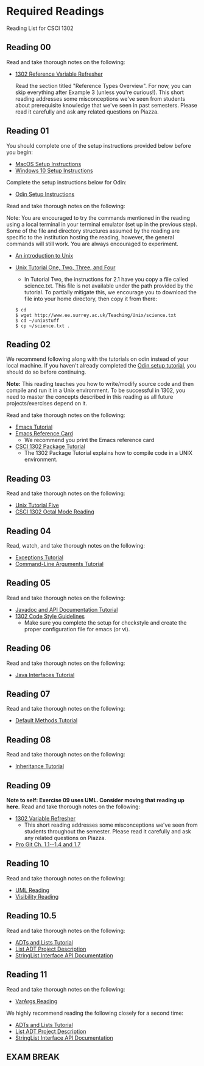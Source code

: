 # Required Readings
Reading List for CSCI 1302

## Reading 00

   Read and take thorough notes on the following:
   
   * [1302 Reference Variable Refresher](https://github.com/cs1302uga/cs1302-tutorials/blob/master/refresher/variables.md)
     
     Read the section titled "Reference Types Overview". For now, you can skip everything after Example 3 (unless you're curious!).
     This short reading addresses some misconceptions we've seen from students about prerequisite knowledge that we've seen in 
     past semesters. Please read it carefully and ask any related questions on Piazza.

## Reading 01
   
   You should complete one of the setup instructions provided below before you begin:

   * [MacOS Setup Instructions](https://github.com/cs1302uga/cs1302-exercises/blob/master/misc/MacOS.md)
   * [Windows 10 Setup Instructions](https://github.com/cs1302uga/cs1302-exercises/blob/master/misc/Windows10.md)

   Complete the setup instructions below for Odin:

   * [Odin Setup Instructions](https://github.com/cs1302uga/cs1302-exercises/blob/master/misc/OdinSetup.md)
   
   Read and take thorough notes on the following:

   Note: You are encouraged to try the commands mentioned in the reading using a local terminal in your terminal 
   emulator (set up in the previous step). Some of the file and directory structures assumed by the reading are 
   specific to the institution hosting the reading, however, the general commands will still work. You are always 
   encouraged to experiment. 

   * [An introduction to Unix](http://www.ee.surrey.ac.uk/Teaching/Unix/unixintro.html)
   * [Unix Tutorial One, Two, Three, and Four](http://www.ee.surrey.ac.uk/Teaching/Unix/)
      * In Tutorial Two, the instructions for 2.1 have you copy a file called science.txt. This file is not 
      available under the path provided by the tutorial. To partially mitigate this, we encourage you to download 
      the file into your home directory, then copy it from there:
      
      ```
      $ cd
      $ wget http://www.ee.surrey.ac.uk/Teaching/Unix/science.txt
      $ cd ~/unixstuff
      $ cp ~/science.txt .
      ```
      
## Reading 02

   We recommend following along with the tutorials on odin instead of your local machine. If you haven't already 
   completed the [Odin setup tutorial](https://github.com/cs1302uga/cs1302-exercises/blob/master/misc/OdinSetup.md), 
   you should do so before continuing.

   **Note:** This reading teaches you how to write/modify source code and then compile and run it in a Unix environment. 
   To be successful in 1302, you need to master the concepts described in this reading as all future projects/exercises 
   depend on it. 

   Read and take thorough notes on the following:

   * [Emacs Tutorial](https://github.com/cs1302uga/cs1302-tutorials/blob/master/emacs/emacs.md)
   * [Emacs Reference Card](https://www.gnu.org/software/emacs/refcards/pdf/refcard.pdf) 
      * We recommend you print the Emacs reference card
   * [CSCI 1302 Package Tutorial](https://github.com/cs1302uga/cs1302-tutorials/blob/master/packages.md)
      * The 1302 Package Tutorial explains how to compile code in a UNIX environment.
      
## Reading 03

   Read and take thorough notes on the following:

   * [Unix Tutorial Five](http://www.ee.surrey.ac.uk/Teaching/Unix/unix5.html)
   * [CSCI 1302 Octal Mode Reading](https://github.com/cs1302uga/cs1302-tutorials/blob/master/octal-mode.md)
   
## Reading 04

   Read, watch, and take thorough notes on the following:

   * [Exceptions Tutorial](https://github.com/cs1302uga/cs1302-tutorials/blob/master/exceptions/exceptions.md)
   * [Command-Line Arguments Tutorial](https://github.com/cs1302uga/cs1302-tutorials/blob/master/cla/cla.md)
   
## Reading 05

   Read and take thorough notes on the following:

   * [Javadoc and API Documentation Tutorial](https://github.com/cs1302uga/cs1302-tutorials/blob/master/javadoc/javadoc.md)
   * [1302 Code Style Guidelines](https://github.com/cs1302uga/cs1302-styleguide)
      * Make sure you complete the setup for checkstyle and create the proper configuration file for emacs (or vi).
      
## Reading 06

   Read and take thorough notes on the following:

   * [Java Interfaces Tutorial](https://github.com/cs1302uga/cs1302-tutorials/blob/master/interfaces/interfaces.md)
   
## Reading 07

   Read and take thorough notes on the following:

   * [Default Methods Tutorial](https://github.com/cs1302uga/cs1302-tutorials/blob/master/default-methods/default-methods.md)
   
## Reading 08

   Read and take thorough notes on the following:

   * [Inheritance Tutorial](https://github.com/cs1302uga/cs1302-tutorials/blob/master/inheritance/inheritance.md)
   
## Reading 09

   **Note to self: Exercise 09 uses UML. Consider moving that reading up here.**
   Read and take thorough notes on the following:

   * [1302 Variable Refresher](https://github.com/cs1302uga/cs1302-tutorials/blob/master/refresher/variables.md)
      * This short reading addresses some misconceptions we've seen from students throughout the semester. Please read it carefully and ask any related questions on Piazza.
   * [Pro Git Ch. 1.1--1.4 and 1.7](https://git-scm.com/book/en/v2/Getting-Started-About-Version-Control)

## Reading 10

   Read and take thorough notes on the following:

   * [UML Reading](https://github.com/cs1302uga/cs1302-tutorials/blob/master/uml/uml.md)
   * [Visibility Reading](https://github.com/cs1302uga/cs1302-tutorials/blob/master/visibility/visibility.md)
   
## Reading 10.5

   Read and take thorough notes on the following:

   * [ADTs and Lists Tutorial](https://github.com/cs1302uga/cs1302-tutorials/blob/master/adt-and-links/adt-and-links.md)
   * [List ADT Project Description](https://github.com/cs1302uga/cs1302-listadt)
   * [StringList Interface API Documentation](http://cobweb.cs.uga.edu/~mec/cs1302/listadt-api/)
   
## Reading 11

   Read and take thorough notes on the following:

   * [VarArgs Reading](https://github.com/cs1302uga/cs1302-tutorials/blob/master/varargs/varargs.md)
   
We highly recommend reading the following closely for a second time:

   * [ADTs and Lists Tutorial](https://github.com/cs1302uga/cs1302-tutorials/blob/master/adt-and-links/adt-and-links.md)
   * [List ADT Project Description](https://github.com/cs1302uga/cs1302-listadt)
   * [StringList Interface API Documentation](http://cobweb.cs.uga.edu/~mec/cs1302/listadt-api/)

## EXAM BREAK
